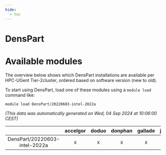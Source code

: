 ```yaml
---
hide:
  - toc
---
```


DensPart
========

# Available modules


The overview below shows which DensPart installations are available per HPC-UGent Tier-2cluster, ordered based on software version (new to old).

To start using DensPart, load one of these modules using a `module load` command like:

```shell
module load DensPart/20220603-intel-2022a
```

*(This data was automatically generated on Wed, 04 Sep 2024 at 10:06:00 CEST)*  

| |accelgor|doduo|donphan|gallade|joltik|shinx|skitty|
| :---: | :---: | :---: | :---: | :---: | :---: | :---: | :---: |
|DensPart/20220603-intel-2022a|x|x|x|x|x|-|x|
